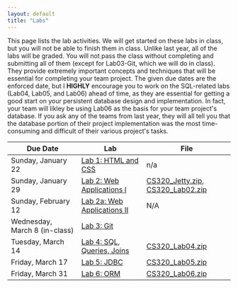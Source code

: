 ```yaml
---
layout: default
title: "Labs"
---
```


This page lists the lab activities.  We will get started on these labs in class, but you will not be able to finish them in class.  Unlike last year, all of the labs will be graded.  You will not pass the class without completing and submitting all of them (except for Lab03-Git, which we will do in class).  They provide extremely important concepts and techniques that will be essential for completing your team project.  The given due dates are the enforced date, but I **HIGHLY** encourage you to work on the SQL-related labs (Lab04, Lab05, and Lab06) ahead of time, as they are essential for getting a good start on your persistent database design and implementation.  In fact, your team will likley be using Lab06 as the basis for your team project's database.  If you ask any of the teams from last year, they will all tell you that the database portion of their project implementation was the most time-consuming and difficult of their various project's tasks.

Due Date | Lab | File
---- | --- | ----
Sunday, January 22     | [Lab 1: HTML and CSS](lab01.html) | n/a
Sunday, January 29     | [Lab 2: Web Applications I](lab02.html) | [CS320\_Jetty.zip](CS320_Jetty.zip), [CS320\_Lab02.zip](CS320_Lab02.zip)
Sunday, February 12    | [Lab 2a: Web Applications II](lab02a.html) | N/A
Wednesday, March 8 (in-class) | [Lab 3: Git](lab03.html) |
Tuesday, March 14      | [Lab 4: SQL, Queries, Joins](lab04.html) | [CS320\_Lab04.zip](CS320_Lab04.zip)
Friday, March 17       | [Lab 5: JDBC](lab05.html) | [CS320\_Lab05.zip](CS320_Lab05.zip)
Friday, March 31       | [Lab 6: ORM](lab06.html) | [CS320\_Lab06.zip](CS320_Lab06.zip)
